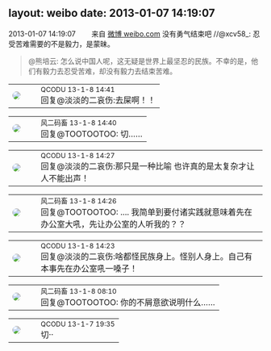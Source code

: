 layout: weibo
date: 2013-01-07 14:19:07
---
<meta name="referrer" content="no-referrer" />

2013-01-07 14:19:07  &nbsp;&nbsp;&nbsp;&nbsp;&nbsp;&nbsp; 来自 <a href="http://weibo.com/" rel="nofollow">微博 weibo.com</a>
没有勇气结束吧 //@xcv58_: 忍受苦难需要的不是毅力，是蒙昧。
>  @熊培云: 怎么说中国人呢，这无疑是世界上最坚忍的民族。不幸的是，他们有毅力去忍受苦难，却没有毅力去结束苦难。 ​​​

<table style="width: 100%;">
  <tr>
    <td style="width: 40px;"><img style="border-radius:50%" src="https://tvax1.sinaimg.cn/crop.0.0.512.512.50/6b69631dly8g0l3egwcbcj20e80e8dfu.jpg?KID=imgbed,tva&Expires=1624464477&ssig=fLFuQdoeX7"></td>
    <td colspan="2"><small>QCODU 13-1-8 14:41</small><br/>回复@淡淡的二哀伤:去屎啊！！</td>
  </tr>
</table>

<table style="width: 100%;">
  <tr>
    <td style="width: 40px;"><img style="border-radius:50%" src="https://tva3.sinaimg.cn/crop.0.0.639.639.50/6d2a6003jw8f3idy69w2gj20hs0hrt9g.jpg?KID=imgbed,tva&Expires=1624464477&ssig=%2FOQl%2Bfv2Vn"></td>
    <td colspan="2"><small>风二码畜 13-1-8 14:40</small><br/>回复@TOOTOOTOO: 切……</td>
  </tr>
</table>

<table style="width: 100%;">
  <tr>
    <td style="width: 40px;"><img style="border-radius:50%" src="https://tvax1.sinaimg.cn/crop.0.0.512.512.50/6b69631dly8g0l3egwcbcj20e80e8dfu.jpg?KID=imgbed,tva&Expires=1624464477&ssig=fLFuQdoeX7"></td>
    <td colspan="2"><small>QCODU 13-1-8 14:27</small><br/>回复@淡淡的二哀伤:那只是一种比喻 也许真的是太复杂才让人不能出声！</td>
  </tr>
</table>

<table style="width: 100%;">
  <tr>
    <td style="width: 40px;"><img style="border-radius:50%" src="https://tva3.sinaimg.cn/crop.0.0.639.639.50/6d2a6003jw8f3idy69w2gj20hs0hrt9g.jpg?KID=imgbed,tva&Expires=1624464477&ssig=%2FOQl%2Bfv2Vn"></td>
    <td colspan="2"><small>风二码畜 13-1-8 14:26</small><br/>回复@TOOTOOTOO: .... 我简单到要付诸实践就意味着先在办公室大吼，先让办公室的人听我的？？</td>
  </tr>
</table>

<table style="width: 100%;">
  <tr>
    <td style="width: 40px;"><img style="border-radius:50%" src="https://tvax1.sinaimg.cn/crop.0.0.512.512.50/6b69631dly8g0l3egwcbcj20e80e8dfu.jpg?KID=imgbed,tva&Expires=1624464477&ssig=fLFuQdoeX7"></td>
    <td colspan="2"><small>QCODU 13-1-8 14:23</small><br/>回复@淡淡的二哀伤:啥都怪民族身上。怪别人身上。自己有本事先在办公室吼一嗓子！</td>
  </tr>
</table>

<table style="width: 100%;">
  <tr>
    <td style="width: 40px;"><img style="border-radius:50%" src="https://tva3.sinaimg.cn/crop.0.0.639.639.50/6d2a6003jw8f3idy69w2gj20hs0hrt9g.jpg?KID=imgbed,tva&Expires=1624464477&ssig=%2FOQl%2Bfv2Vn"></td>
    <td colspan="2"><small>风二码畜 13-1-8 08:10</small><br/>回复@TOOTOOTOO: 你的不屑意欲说明什么……</td>
  </tr>
</table>

<table style="width: 100%;">
  <tr>
    <td style="width: 40px;"><img style="border-radius:50%" src="https://tvax1.sinaimg.cn/crop.0.0.512.512.50/6b69631dly8g0l3egwcbcj20e80e8dfu.jpg?KID=imgbed,tva&Expires=1624464477&ssig=fLFuQdoeX7"></td>
    <td colspan="2"><small>QCODU 13-1-7 19:35</small><br/>切··</td>
  </tr>
</table>
